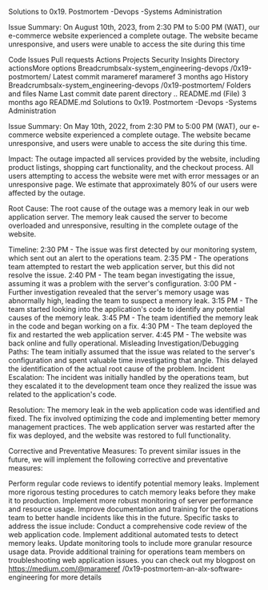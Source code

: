 Solutions to 0x19. Postmortem
-Devops -Systems Administration

Issue Summary:
On August 10th, 2023, from 2:30 PM to 5:00 PM (WAT), 
our e-commerce website experienced a complete outage. 
The website became unresponsive, and users were unable to access the site during this time


Code
Issues
Pull requests
Actions
Projects
Security
Insights
Directory actionsMore options
Breadcrumbsalx-system_engineering-devops
/0x19-postmortem/
Latest commit
marameref
marameref
3 months ago
History
Breadcrumbsalx-system_engineering-devops
/0x19-postmortem/
Folders and files
Name	Last commit date
parent directory
..
README.md
(File)
3 months ago
README.md
Solutions to 0x19. Postmortem
-Devops -Systems Administration

Issue Summary:
On May 10th, 2022, from 2:30 PM to 5:00 PM (WAT), our e-commerce website experienced a complete outage. The website became unresponsive, and users were unable to access the site during this time.

Impact:
The outage impacted all services provided by the website, including product listings, shopping cart functionality, and the checkout process. All users attempting to access the website were met with error messages or an unresponsive page. We estimate that approximately 80% of our users were affected by the outage.

Root Cause:
The root cause of the outage was a memory leak in our web application server. The memory leak caused the server to become overloaded and unresponsive, resulting in the complete outage of the website.

Timeline:
2:30 PM - The issue was first detected by our monitoring system, which sent out an alert to the operations team.
2:35 PM - The operations team attempted to restart the web application server, but this did not resolve the issue.
2:40 PM - The team began investigating the issue, assuming it was a problem with the server's configuration.
3:00 PM - Further investigation revealed that the server's memory usage was abnormally high, leading the team to suspect a memory leak.
3:15 PM - The team started looking into the application's code to identify any potential causes of the memory leak.
3:45 PM - The team identified the memory leak in the code and began working on a fix.
4:30 PM - The team deployed the fix and restarted the web application server.
4:45 PM - The website was back online and fully operational.
Misleading Investigation/Debugging Paths:
The team initially assumed that the issue was related to the server's configuration and spent valuable time investigating that angle. This delayed the identification of the actual root cause of the problem. Incident Escalation: The incident was initially handled by the operations team, but they escalated it to the development team once they realized the issue was related to the application's code.

Resolution:
The memory leak in the web application code was identified and fixed. The fix involved optimizing the code and implementing better memory management practices. The web application server was restarted after the fix was deployed, and the website was restored to full functionality.

Corrective and Preventative Measures:
To prevent similar issues in the future, we will implement the following corrective and preventative measures:

Perform regular code reviews to identify potential memory leaks.
Implement more rigorous testing procedures to catch memory leaks before they make it to production.
Implement more robust monitoring of server performance and resource usage.
Improve documentation and training for the operations team to better handle incidents like this in the future.
Specific tasks to address the issue include:
Conduct a comprehensive code review of the web application code.
Implement additional automated tests to detect memory leaks.
Update monitoring tools to include more granular resource usage data.
Provide additional training for operations team members on troubleshooting web application issues.
you can check out my blogpost on https://medium.com/@marameref
/0x19-postmortem-an-alx-software-engineering for more details
